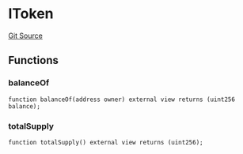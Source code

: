 # IToken
[Git Source](https://github.com/thrackle-io/rules-protocol/blob/121468a758a67e73dd1df571fd4e956242c3c973/src/token/ProtocolERC721Handler.sol)


## Functions
### balanceOf


```solidity
function balanceOf(address owner) external view returns (uint256 balance);
```

### totalSupply


```solidity
function totalSupply() external view returns (uint256);
```

